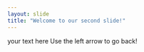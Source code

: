 ```yaml
---
layout: slide
title: "Welcome to our second slide!"
---
```

your text here
Use the left arrow to go back!
